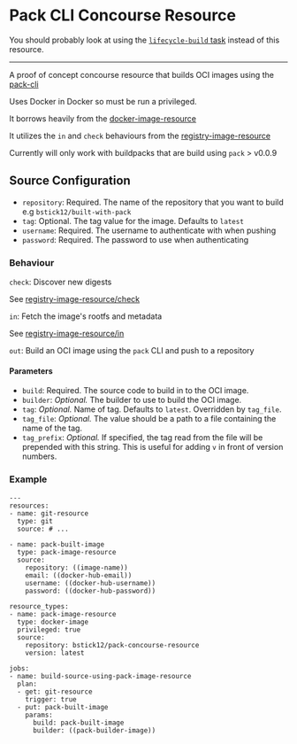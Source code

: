 # Pack CLI Concourse Resource

You should probably look at using the [`lifecycle-build` task](https://github.com/bstick12/lifecycle-build-task) instead of this resource.

---

A proof of concept concourse resource that builds OCI images using the [pack-cli](https://github.com/buildpack/pack)

Uses Docker in Docker so must be run a privileged.

It borrows heavily from the [docker-image-resource](https://github.com/concourse/docker-image-resource)

It utilizes the `in` and `check` behaviours from the [registry-image-resource](https://github.com/concourse/registry-image-resource)

Currently will only work with buildpacks that are build using `pack` > v0.0.9

## Source Configuration

* `repository`: Required. The name of the repository that you want to build e.g `bstick12/built-with-pack`
* `tag`: Optional. The tag value for the image. Defaults to `latest`
* `username`: Required. The username to authenticate with when pushing
* `password`: Required. The password to use when authenticating

### Behaviour
`check`: Discover new digests

See [registry-image-resource/check](https://github.com/concourse/registry-image-resource#check-discover-new-digests)

`in`: Fetch the image's rootfs and metadata

See [registry-image-resource/in](https://github.com/concourse/registry-image-resource#in-fetch-the-images-rootfs-and-metadata)

`out`: Build an OCI image using the `pack` CLI and push to a repository

#### Parameters

* `build`: Required. The source code to build in to the OCI image.
* `builder`: *Optional.* The builder to use to build the OCI image.
* `tag`: *Optional.* Name of tag. Defaults to `latest`. Overridden by `tag_file`.
* `tag_file`: *Optional.* The value should be a path to a file containing the name of the tag.
* `tag_prefix`: *Optional.* If specified, the tag read from the file will be
  prepended with this string. This is useful for adding `v` in front of version
  numbers.

### Example

```
---
resources:
- name: git-resource
  type: git
  source: # ...

- name: pack-built-image
  type: pack-image-resource
  source:
    repository: ((image-name))
    email: ((docker-hub-email))
    username: ((docker-hub-username))
    password: ((docker-hub-password))

resource_types:
- name: pack-image-resource
  type: docker-image
  privileged: true
  source:
    repository: bstick12/pack-concourse-resource
    version: latest

jobs:
- name: build-source-using-pack-image-resource
  plan:
  - get: git-resource
    trigger: true
  - put: pack-built-image
    params:
      build: pack-built-image
      builder: ((pack-builder-image))
```






